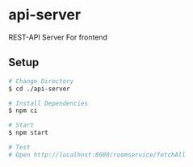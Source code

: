 # api-server
REST-API Server For frontend

## Setup

```sh
# Change Directory
$ cd ./api-server

# Install Dependencies
$ npm ci

# Start
$ npm start

# Test
# Open http://localhost:8080/roomservice/fetchAll
```
